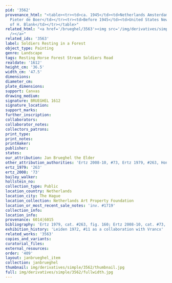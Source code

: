 ```yaml
---
pid: '3562'
provenance_html: "<table><tr><td>ca. 1945</td><td>Netherlands Amsterdam</td><td>Gallery
  Pieter de Boer</td></tr><tr><td>Before 1945</td><td>United States Newark NJ</td><td>Collection
  of H. Blank</td></tr></table>"
related_html: "<a href='/brueghel/3563'><img src='/img/derivatives/simple/3563/thumbnail.jpg'
  /></a>"
related_ids: '3563'
label: Soldiers Resting in a Forest
object_type: Painting
genre: Landscape
tags: Resting Horse Forest Stream Soldiers Road
realdate: '1612'
height_cm: '36.5'
width_cm: '47.5'
dimensions:
diameter_cm:
plate_dimensions:
support: Canvas
drawing_medium:
signature: BRUEGHEL 1612
signature_location:
support_marks:
further_inscription:
collaborators:
collaborator_notes:
collectors_patrons:
print_type:
print_notes:
printmaker:
publisher:
states:
our_attribution: Jan Brueghel the Elder
other_attribution_authorities: 'Ertz 2008-10, #73, Ertz 1979, #263, Honig database'
ertz_1979: '263'
ertz_2008: '73'
bailey_walker:
hollstein_no:
collection_type: Public
location_country: Netherlands
location_city: The Hague
location_collection: Netherlands Art Property Foundation
location_or_most_recent_sale_notes: 'inv. #1719'
collection_info:
location_info:
provenance: 6014|6015
bibliography: 'Ertz 1979, cat. #263, fig. 160; Ertz 2008-10, cat. #73, p. 191'
exhibition_history: 'Leiden 1972, #11 as a collaboration with Vrancx'
related_works: '3563'
copies_and_variants:
curatorial_files:
external_resources:
order: '409'
layout: janbrueghel_item
collection: janbrueghel
thumbnail: img/derivatives/simple/3562/thumbnail.jpg
full: img/derivatives/simple/3562/fullwidth.jpg
---
```

